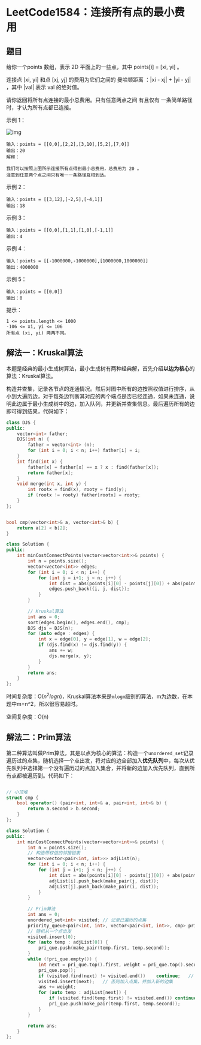 # LeetCode1584：连接所有点的最小费用

## 题目

给你一个points 数组，表示 2D 平面上的一些点，其中 points[i] = [xi, yi] 。

连接点 [xi, yi] 和点 [xj, yj] 的费用为它们之间的 曼哈顿距离 ：|xi - xj| + |yi - yj| ，其中 |val| 表示 val 的绝对值。

请你返回将所有点连接的最小总费用。只有任意两点之间 有且仅有 一条简单路径时，才认为所有点都已连接。

 

示例 1：

![img](https://assets.leetcode.com/uploads/2020/08/26/d.png)

```
输入：points = [[0,0],[2,2],[3,10],[5,2],[7,0]]
输出：20
解释：

我们可以按照上图所示连接所有点得到最小总费用，总费用为 20 。
注意到任意两个点之间只有唯一一条路径互相到达。
```

示例 2：

```
输入：points = [[3,12],[-2,5],[-4,1]]
输出：18
```

示例 3：

```
输入：points = [[0,0],[1,1],[1,0],[-1,1]]
输出：4
```

示例 4：

```
输入：points = [[-1000000,-1000000],[1000000,1000000]]
输出：4000000
```

示例 5：

```
输入：points = [[0,0]]
输出：0
```


提示：

```
1 <= points.length <= 1000
-106 <= xi, yi <= 106
所有点 (xi, yi) 两两不同。
```

## 解法一：Kruskal算法

本题是经典的最小生成树算法，最小生成树有两种经典解，首先介绍**以边为核心**的算法：Kruskal算法。

构造并查集，记录各节点的连通情况。然后对图中所有的边按照权值进行排序，从小到大遍历边，对于每条边判断其对应的两个端点是否已经连通，如果未连通，说明此边属于最小生成树中的边，加入队列，并更新并查集信息。最后遍历所有的边即可得到结果，代码如下：

```c++
class DJS {
public:
    vector<int> father;
    DJS(int n) {
        father = vector<int> (n);
        for (int i = 0; i < n; i++) father[i] = i;
    }
    int find(int x) {
        father[x] = father[x] == x ? x : find(father[x]);
        return father[x];
    }
    void merge(int x, int y) {
        int rootx = find(x), rooty = find(y);
        if (rootx != rooty) father[rootx] = rooty;
    }
};


bool cmp(vector<int>& a, vector<int>& b) {
    return a[2] < b[2];
}

class Solution {
public:
    int minCostConnectPoints(vector<vector<int>>& points) {
        int n = points.size();
        vector<vector<int>> edges;
        for (int i = 0; i < n; i++) {
            for (int j = i+1; j < n; j++) {
                int dist = abs(points[i][0] - points[j][0]) + abs(points[i][1] - points[j][1]);
                edges.push_back({i, j, dist});
            }
        }
        
        // Kruskal算法
        int ans = 0;
        sort(edges.begin(), edges.end(), cmp);
        DJS djs = DJS(n);
        for (auto edge : edges) {
            int x = edge[0], y = edge[1], w = edge[2];
            if (djs.find(x) != djs.find(y)) {
                ans += w;
                djs.merge(x, y);
            }
        }
        return ans;
    }
};
```

时间复杂度：O($n^2logn$)，Kruskal算法本来是`mlogm`级别的算法，m为边数，在本题中m=n^2，所以很容易超时。

空间复杂度：O(n)

## 解法二：Prim算法

第二种算法叫做Prim算法，其是以点为核心的算法：构造一个`unordered_set`记录遍历过的点集，随机选择一个点出发，将对应的边全部加入**优先队列**中，每次从优先队列中选择第一个没有遍历过的点加入集合，并将新的边加入优先队列，直到所有点都被遍历到。代码如下：

```c++

// 小顶堆
struct cmp {
    bool operator() (pair<int, int>& a, pair<int, int>& b) {
        return a.second > b.second;
    }
};

class Solution {
public:
    int minCostConnectPoints(vector<vector<int>>& points) {
        int n = points.size();
        // 构造带权值的邻接链表
        vector<vector<pair<int, int>>> adjList(n);
        for (int i = 0; i < n; i++) {
            for (int j = i+1; j < n; j++) {
                int dist = abs(points[i][0] - points[j][0]) + abs(points[i][1] - points[j][1]);
                adjList[i].push_back(make_pair(j, dist));
                adjList[j].push_back(make_pair(i, dist));
            }
        }
        
        // Prim算法
        int ans = 0;
        unordered_set<int> visited; // 记录已遍历的点集
        priority_queue<pair<int, int>, vector<pair<int, int>>, cmp> pri_que;    // 优先队列
        // 随机从一个点出发
        visited.insert(0);
        for (auto temp : adjList[0]) {
            pri_que.push(make_pair(temp.first, temp.second));
        }
        while (!pri_que.empty()) {
            int next = pri_que.top().first, weight = pri_que.top().second;
            pri_que.pop();
            if (visited.find(next) != visited.end())    continue;   // 如果已加入点集，跳过
            visited.insert(next);   // 否则加入点集，并加入新的边集
            ans += weight;
            for (auto temp : adjList[next]) {
                if (visited.find(temp.first) != visited.end()) continue;   // 剪枝
                pri_que.push(make_pair(temp.first, temp.second));
            }
        }

        return ans;
    }
};
```

